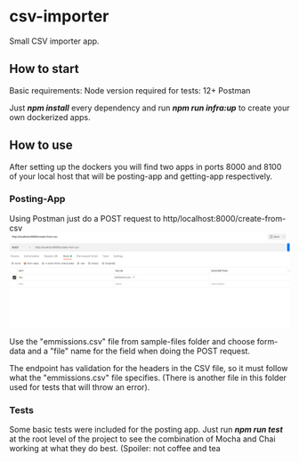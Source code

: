 # csv-importer
Small CSV importer app.


## How to start
Basic requirements:
Node version required for tests: 12+
Postman


Just ***npm install*** every dependency and run ***npm run infra:up*** to create your own dockerized apps.

## How to use
After setting up the dockers you will find two apps in ports 8000 and 8100 of your local host that will be posting-app and getting-app respectively.

### Posting-App

Using Postman just do a POST request to http/localhost:8000/create-from-csv
 ![Posting app info](./assets/images/posting-app-upload-example.png)

Use the "emmissions.csv" file from sample-files folder and choose form-data and a "file" name for the field when doing the POST request.

The endpoint has validation for the headers in the CSV file, so it must follow what the "emmissions.csv" file specifies. (There is another file in this folder used for tests that will throw an error).


### Tests
Some basic tests were included for the posting app. Just run ***npm run test*** at the root level of the project to see the combination of Mocha and Chai working at what they do best. (Spoiler: not coffee and tea